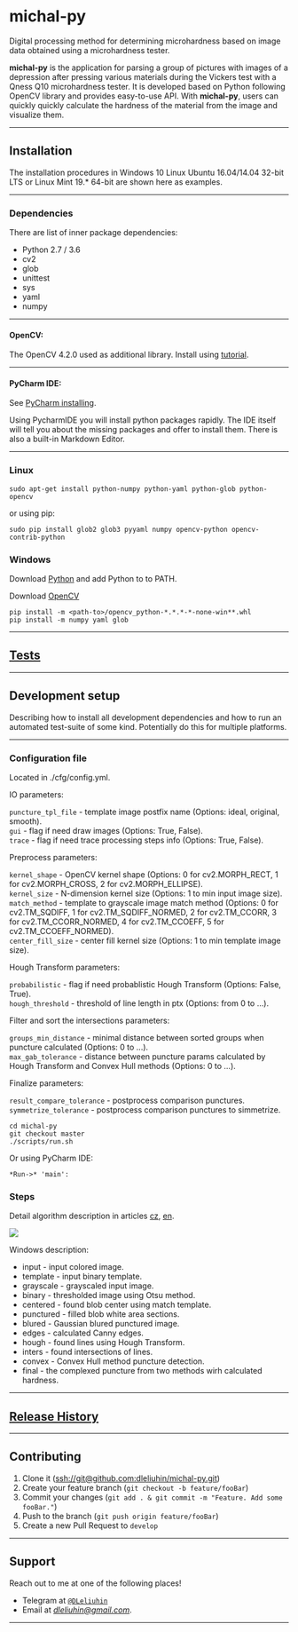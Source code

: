 # michal-py
Digital  processing method for determining microhardness based on image data obtained 
using a microhardness tester.

**michal-py** is the application for parsing a group of pictures with images of a 
depression after pressing various materials during the Vickers test with a Qness Q10 
microhardness tester. It is developed based on Python following OpenCV library and 
provides easy-to-use API. With **michal-py**, users can quickly quickly calculate the 
hardness of the material from the image and visualize them.

---

## Installation

The installation procedures in Windows 10 Linux Ubuntu 16.04/14.04 32-bit LTS or 
Linux Mint 19.* 64-bit are shown here as examples.

---

### Dependencies

There are list of inner package dependencies:

- Python 2.7 / 3.6
- cv2
- glob
- unittest
- sys 
- yaml
- numpy

---

#### OpenCV:

The OpenCV 4.2.0 used as additional library. Install using 
[tutorial](https://pypi.org/project/opencv-python/).

---

#### PyCharm IDE:

See [PyCharm installing](https://www.jetbrains.com/ru-ru/pycharm/).

Using PycharmIDE you will install python packages rapidly. 
The IDE itself will tell you about the missing packages and offer to install them. 
There is also a built-in Markdown Editor. 

---
### Linux
```
sudo apt-get install python-numpy python-yaml python-glob python-opencv

```
or using pip:
```
sudo pip install glob2 glob3 pyyaml numpy opencv-python opencv-contrib-python
```
### Windows
Download [Python](https://www.python.org/downloads/windows/) and add Python to to PATH.<br/>

Download [OpenCV](https://www.lfd.uci.edu/~gohlke/pythonlibs/#opencv)<br/>
```
pip install -m <path-to>/opencv_python-*.*.*-*-none-win**.whl
pip install -m numpy yaml glob
```
---

## [Tests](./test_michal-py/TEST.md)

---

## Development setup

Describing how to install all development dependencies and how to run an automated 
test-suite of some kind. Potentially do this for multiple platforms.

---

### Configuration file

Located in ./cfg/config.yml.<br/>

IO parameters:<br/>

```puncture_tpl_file``` - template image postfix name (Options: ideal, original, smooth).<br/>
```gui``` - flag if need draw images (Options: True, False).<br/>
```trace``` - flag if need trace processing steps info (Options: True, False).<br/>

Preprocess parameters:<br/>

```kernel_shape``` - OpenCV kernel shape (Options: 0 for cv2.MORPH_RECT, 1 for cv2.MORPH_CROSS, 2 for cv2.MORPH_ELLIPSE).<br/>
```kernel_size``` - N-dimension kernel size (Options: 1 to min input image size).<br/>
```match_method``` - template to grayscale image match method (Options: 0 for cv2.TM_SQDIFF, 
1 for cv2.TM_SQDIFF_NORMED, 2 for cv2.TM_CCORR, 3 for cv2.TM_CCORR_NORMED, 4 for cv2.TM_CCOEFF, 
5 for cv2.TM_CCOEFF_NORMED).<br/>
```center_fill_size``` - center fill kernel size (Options: 1 to min template image size).<br/>  

Hough Transform parameters:<br/>

```probabilistic``` - flag if need probablistic Hough Transform (Options: False, True).<br/>
```hough_threshold``` - threshold of line length in ptx (Options: from 0 to ...).<br/>

Filter and sort the intersections parameters:<br/>

```groups_min_distance``` - minimal distance between sorted groups when puncture calculated (Options: 0 to ...).<br/>
```max_gab_tolerance``` - distance between puncture params calculated by Hough Transform and Convex Hull methods (Options: 0 to ...).<br/> 

Finalize parameters:

```result_compare_tolerance``` - postprocess comparison punctures.<br/>
```symmetrize_tolerance``` - postprocess comparison punctures to simmetrize.<br/>

```
cd michal-py
git checkout master
./scripts/run.sh
```

Or using PyCharm IDE:

```*Run->* 'main':```

### Steps

Detail algorithm description in articles [cz](./doc/cz.pdf), [en](./doc/en.pdf).<br/>

![](./docs/steps.jpg)

Windows description:<br/>

- input - input colored image.
- template - input binary template.
- grayscale - grayscaled input image.
- binary - thresholded image using Otsu method.
- centered - found blob center using match template.
- punctured - filled blob white area sections.
- blured - Gaussian blured punctured image.
- edges - calculated Canny edges.
- hough - found lines using Hough Transform.
- inters - found intersections of lines.
- convex - Convex Hull method puncture detection.
- final - the complexed puncture from two methods wirh calculated hardness.

---

## [Release History](./HISTORY.md)

---

## Contributing

1. Clone it (<ssh://git@github.com:dleliuhin/michal-py.git>)
2. Create your feature branch (`git checkout -b feature/fooBar`)
3. Commit your changes (`git add . & git commit -m "Feature. Add some fooBar."`)
4. Push to the branch (`git push origin feature/fooBar`)
5. Create a new Pull Request to `develop`

---

## Support

Reach out to me at one of the following places!

- Telegram at <a href="http://https://telegram.org" target="_blank">`@DLeliuhin`</a>
- Email at *dleliuhin@gmail.com*.

---
